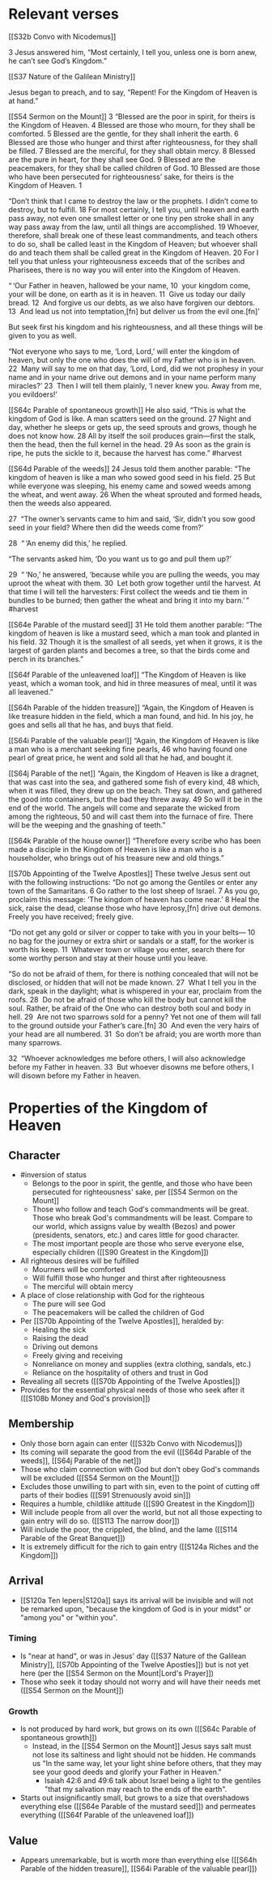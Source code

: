 # Relevant verses
[[S32b Convo with Nicodemus]]

3 Jesus answered him, “Most certainly, I tell you, unless one is born anew, he can’t see God’s Kingdom.”

[[S37 Nature of the Galilean Ministry]]

Jesus began to preach, and to say, “Repent! For the Kingdom of Heaven is at hand.” 

[[S54 Sermon on the Mount]]
3 “Blessed are the poor in spirit, for theirs is the Kingdom of Heaven. 4 Blessed are those who mourn, for they shall be comforted. 5 Blessed are the gentle, for they shall inherit the earth. 6 Blessed are those who hunger and thirst after righteousness, for they shall be filled. 7 Blessed are the merciful, for they shall obtain mercy. 8 Blessed are the pure in heart, for they shall see God. 9 Blessed are the peacemakers, for they shall be called children of God. 10 Blessed are those who have been persecuted for righteousness’ sake, for theirs is the Kingdom of Heaven. 1

“Don’t think that I came to destroy the law or the prophets. I didn’t come to destroy, but to fulfill. 18 For most certainly, I tell you, until heaven and earth pass away, not even one smallest letter or one tiny pen stroke shall in any way pass away from the law, until all things are accomplished. 19 Whoever, therefore, shall break one of these least commandments, and teach others to do so, shall be called least in the Kingdom of Heaven; but whoever shall do and teach them shall be called great in the Kingdom of Heaven. 20 For I tell you that unless your righteousness exceeds that of the scribes and Pharisees, there is no way you will enter into the Kingdom of Heaven.

“ ‘Our Father in heaven,
hallowed be your name,
10  your kingdom come,
your will be done,
on earth as it is in heaven.
11  Give us today our daily bread.
12  And forgive us our debts,
as we also have forgiven our debtors.
13  And lead us not into temptation,[fn]
but deliver us from the evil one.[fn]’

But seek first his kingdom and his righteousness, and all these things will be given to you as well.

“Not everyone who says to me, ‘Lord, Lord,’ will enter the kingdom of heaven, but only the one who does the will of my Father who is in heaven. 22  Many will say to me on that day, ‘Lord, Lord, did we not prophesy in your name and in your name drive out demons and in your name perform many miracles?’ 23  Then I will tell them plainly, ‘I never knew you. Away from me, you evildoers!’

[[S64c Parable of spontaneous growth]]
He also said, “This is what the kingdom of God is like. A man scatters seed on the ground. 27 Night and day, whether he sleeps or gets up, the seed sprouts and grows, though he does not know how. 28 All by itself the soil produces grain—first the stalk, then the head, then the full kernel in the head. 29 As soon as the grain is ripe, he puts the sickle to it, because the harvest has come.” #harvest

[[S64d Parable of the weeds]]
24 Jesus told them another parable: “The kingdom of heaven is like a man who sowed good seed in his field. 25 But while everyone was sleeping, his enemy came and sowed weeds among the wheat, and went away. 26 When the wheat sprouted and formed heads, then the weeds also appeared.

27  “The owner’s servants came to him and said, ‘Sir, didn’t you sow good seed in your field? Where then did the weeds come from?’

28  “ ‘An enemy did this,’ he replied.

“The servants asked him, ‘Do you want us to go and pull them up?’

29  “ ‘No,’ he answered, ‘because while you are pulling the weeds, you may uproot the wheat with them. 30  Let both grow together until the harvest. At that time I will tell the harvesters: First collect the weeds and tie them in bundles to be burned; then gather the wheat and bring it into my barn.’ ” #harvest

[[S64e Parable of the mustard seed]]
31 He told them another parable: “The kingdom of heaven is like a mustard seed, which a man took and planted in his field. 32 Though it is the smallest of all seeds, yet when it grows, it is the largest of garden plants and becomes a tree, so that the birds come and perch in its branches.”

[[S64f Parable of the unleavened loaf]]
“The Kingdom of Heaven is like yeast, which a woman took, and hid in three measures of meal, until it was all leavened.”

[[S64h Parable of the hidden treasure]]
“Again, the Kingdom of Heaven is like treasure hidden in the field, which a man found, and hid. In his joy, he goes and sells all that he has, and buys that field.

[[S64i Parable of the valuable pearl]]
“Again, the Kingdom of Heaven is like a man who is a merchant seeking fine pearls, 46 who having found one pearl of great price, he went and sold all that he had, and bought it.

[[S64j Parable of the net]]
“Again, the Kingdom of Heaven is like a dragnet, that was cast into the sea, and gathered some fish of every kind, 48 which, when it was filled, they drew up on the beach. They sat down, and gathered the good into containers, but the bad they threw away. 49 So will it be in the end of the world. The angels will come and separate the wicked from among the righteous, 50 and will cast them into the furnace of fire. There will be the weeping and the gnashing of teeth.”

[[S64k Parable of the house owner]]
“Therefore every scribe who has been made a disciple in the Kingdom of Heaven is like a man who is a householder, who brings out of his treasure new and old things.”

[[S70b Appointing of the Twelve Apostles]]
These twelve Jesus sent out with the following instructions: “Do not go among the Gentiles or enter any town of the Samaritans. 6 Go rather to the lost sheep of Israel. 7 As you go, proclaim this message: ‘The kingdom of heaven has come near.’ 8 Heal the sick, raise the dead, cleanse those who have leprosy,[fn] drive out demons. Freely you have received; freely give.

“Do not get any gold or silver or copper to take with you in your belts— 10  no bag for the journey or extra shirt or sandals or a staff, for the worker is worth his keep. 11  Whatever town or village you enter, search there for some worthy person and stay at their house until you leave.

“So do not be afraid of them, for there is nothing concealed that will not be disclosed, or hidden that will not be made known. 27  What I tell you in the dark, speak in the daylight; what is whispered in your ear, proclaim from the roofs. 28  Do not be afraid of those who kill the body but cannot kill the soul. Rather, be afraid of the One who can destroy both soul and body in hell. 29  Are not two sparrows sold for a penny? Yet not one of them will fall to the ground outside your Father’s care.[fn] 30  And even the very hairs of your head are all numbered. 31  So don’t be afraid; you are worth more than many sparrows. 

32  “Whoever acknowledges me before others, I will also acknowledge before my Father in heaven. 33  But whoever disowns me before others, I will disown before my Father in heaven.

# Properties of the Kingdom of Heaven
## Character
- #inversion of status
	- Belongs to the poor in spirit, the gentle, and those who have been persecuted for righteousness' sake, per [[S54 Sermon on the Mount]]
	- Those who follow and teach God's commandments will be great. Those who break God's commandments will be least. Compare to our world, which assigns value by wealth (Bezos) and power (presidents, senators, etc.) and cares little for good character.
	- The most important people are those who serve everyone else, especially children ([[S90 Greatest in the Kingdom]])
- All righteous desires will be fulfilled
	- Mourners will be comforted
	- Will fulfill those who hunger and thirst after righteousness
	- The merciful will obtain mercy
- A place of close relationship with God for the righteous
	- The pure will see God
	- The peacemakers will be called the children of God
- Per [[S70b Appointing of the Twelve Apostles]], heralded by:
	- Healing the sick
	- Raising the dead
	- Driving out demons
	- Freely giving and receiving
	- Nonreliance on money and supplies (extra clothing, sandals, etc.)
	- Reliance on the hospitality of others and trust in God
- Revealing all secrets ([[S70b Appointing of the Twelve Apostles]])
- Provides for the essential physical needs of those who seek after it ([[S108b Money and God's provision]])

## Membership
- Only those born again can enter ([[S32b Convo with Nicodemus]])
- Its coming will separate the good from the evil ([[S64d Parable of the weeds]], [[S64j Parable of the net]])
- Those who claim connection with God but don't obey God's commands will be excluded ([[S54 Sermon on the Mount]])
- Excludes those unwilling to part with sin, even to the point of cutting off parts of their bodies ([[S91 Strenuously avoid sin]])
- Requires a humble, childlike attitude ([[S90 Greatest in the Kingdom]])
- Will include people from all over the world, but not all those expecting to gain entry will do so. ([[S113 The narrow door]])
- Will include the poor, the crippled, the blind, and the lame ([[S114 Parable of the Great Banquet]])
- It is extremely difficult for the rich to gain entry ([[S124a Riches and the Kingdom]])

## Arrival
- [[S120a Ten lepers|S120a]] says its arrival will be invisible and will not be remarked upon, "because the kingdom of God is in your midst" or "among you" or "within you".

### Timing
- Is "near at hand", or was in Jesus' day ([[S37 Nature of the Galilean Ministry]], [[S70b Appointing of the Twelve Apostles]]) but is not yet here (per the [[S54 Sermon on the Mount|Lord's Prayer]])
- Those who seek it today should not worry and will have their needs met ([[S54 Sermon on the Mount]])

### Growth
- Is not produced by hard work, but grows on its own ([[S64c Parable of spontaneous growth]])
	- Instead, in the [[S54 Sermon on the Mount]] Jesus says salt must not lose its saltiness and light should not be hidden. He commands us "In the same way, let your light shine before others, that they may see your good deeds and glorify your Father in Heaven."
		- Isaiah 42:6 and 49:6 talk about Israel being a light to the gentiles "that my salvation may reach to the ends of the earth".
- Starts out insignificantly small, but grows to a size that overshadows everything else ([[S64e Parable of the mustard seed]]) and permeates everything ([[S64f Parable of the unleavened loaf]])

## Value
- Appears unremarkable, but is worth more than everything else ([[S64h Parable of the hidden treasure]], [[S64i Parable of the valuable pearl]])